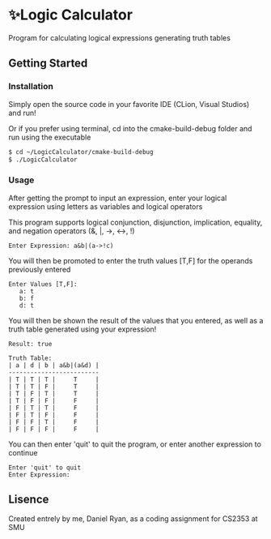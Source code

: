 #  ✨Logic Calculator

Program for calculating logical expressions generating truth tables

## Getting Started
### Installation
Simply open the source code in your favorite IDE (CLion, Visual Studios) and run!

Or if you prefer using terminal, cd into the cmake-build-debug folder and run using the executable

```bash
$ cd ~/LogicCalculator/cmake-build-debug
$ ./LogicCalculator
```

### Usage
After getting the prompt to input an expression, enter your logical expression using letters as variables and logical operators

This program supports logical conjunction, disjunction, implication, equality, and negation operators (&, |, ->, <->, !)

```
Enter Expression: a&b|(a->!c)
```

You will then be promoted to enter the truth values [T,F] for the operands previously entered
```
Enter Values [T,F]: 
   a: t
   b: f
   d: t
```

You will then be shown the result of the values that you entered, as well as a truth table generated using your expression!
```
Result: true

Truth Table: 
| a | d | b | a&b|(a&d) |
-------------------------
| T | T | T |     T     |
| T | T | F |     T     |
| T | F | T |     T     |
| T | F | F |     F     |
| F | T | T |     F     |
| F | T | F |     F     |
| F | F | T |     F     |
| F | F | F |     F     |
```

You can then enter 'quit' to quit the program, or enter another expression to continue

```
Enter 'quit' to quit
Enter Expression: 
```
## Lisence
Created entrely by me, Daniel Ryan, as a coding assignment for CS2353 at SMU 
